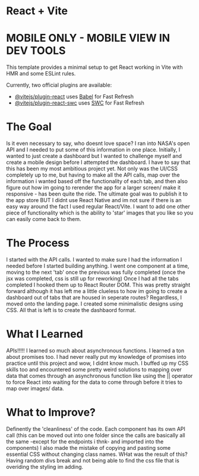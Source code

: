 # React + Vite
<h1>MOBILE ONLY - MOBILE VIEW IN DEV TOOLS</h1>

This template provides a minimal setup to get React working in Vite with HMR and some ESLint rules.

Currently, two official plugins are available:

- [@vitejs/plugin-react](https://github.com/vitejs/vite-plugin-react/blob/main/packages/plugin-react/README.md) uses [Babel](https://babeljs.io/) for Fast Refresh
- [@vitejs/plugin-react-swc](https://github.com/vitejs/vite-plugin-react-swc) uses [SWC](https://swc.rs/) for Fast Refresh
<h1>The Goal</h1>
Is it even necessary to say, who doesnt love space? I ran into NASA's open API and I needed to put some of this information in one place. Initially, I wanted to just create a dashboard but I wanted to challenge myself and create a mobile design before I attempted the dashboard. I have to say that this has been my most ambitious project yet. Not only was the UI/CSS completely up to me, but having to make all the API calls, map over the information i wanted based off the functionality of each tab, and then also figure out how im going to rerender the app for a larger screen/ make it responsive - has been quite the ride. The ultimate goal was to publish it to the app store BUT I didnt use React Native and im not sure if there is an easy way around the fact I used regular React/Vite. I want to add one other piece of functionality which is the ability to 'star' images that you like so you can easily come back to them.

<h1>The Process</h1>
I started with the API calls. I wanted to make sure I had the information I needed before I started building anything. I went one component at a time, moving to the next 'tab' once the previous was fully completed (once the jsx was completed, css is still up for reworking) Once I had all the tabs completed I hooked them up to React Router DOM. This was pretty straight forward although it has left me a little clueless to how im going to create a dashboard out of tabs that are housed in seperate routes? Regardless, I moved onto the landing page. I created some minimalistic designs using CSS. All that is left is to create the dashbaord format.

<h1>What I Learned</h1>
APIs!!!!! I learned so much about asynchronous functions. I learned a ton about promises too. I had never really put my knowledge of promises into practice until this project and wow, I didnt know much. I buffed up my CSS skills too and encountered some pretty weird solutions to mapping over data that comes through an asynchronous function like using the || operator to force React into waiting for the data to come through before it tries to map over images/ data.

<h1>What to Improve?</h1>
Definently the 'cleanliness' of the code. Each component has its own API call (this can be moved out into one folder since the calls are basically all the same -except for the endpoints i thnk- and imported into the components) I also made the mistake of copying and pasting some essential CSS without changing class names. WHat was the result of this? Having random divs break and not being able to find the css file that is overiding the styling im adding. 
